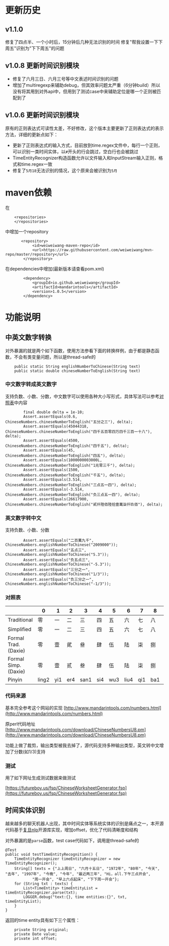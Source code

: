 # 更新历史

## v1.1.0
修复了四点半、一个小时后，15分钟后几种无法识别的时间
修复"帮我设置一下下周五"识别为"下下周五"的问题

## v1.0.8 更新时间识别模块
* 修复了六月三日、六月三号等中文表述时间识别的问题
* 增加了multiregexp来辅助debug，但其效率问题太严重（6分钟build）所以没有将其用到对外api中，但用到了测试case中来辅助定位是哪一个正则被匹配到了

## v1.0.6 更新时间识别模块
原有的正则表达式可读性太差，不好修改，这个版本主要更新了正则表达式的表示方法，详细的更新点如下：

* 更新了正则表达式的输入方式，目前放到time.regex文件中，每行一个正则，可以识别一类时间实体，以`#`开头的行会跳过，空白行也会被跳过
* TimeEntityRecognizer构造函数允许以文件输入和InputStream输入正则，格式和time.regex一致
* 修复了`5月18`无法识别的情况，这个原来会被识别为`5月`

# maven依赖
在
```
    <repositories>
    </repositories>
```

中增加一个repository

```
       <repository>
            <id>weiweiwang-maven-repo</id>
            <url>https://raw.githubusercontent.com/weiweiwang/mvn-repo/master/repository</url>
        </repository>
```

在dependencies中增加(最新版本请查看pom.xml)
```
        <dependency>
            <groupId>io.github.weiweiwang</groupId>
            <artifactId>mandarintools</artifactId>
            <version>1.0.5</version>
        </dependency>
```


# 功能说明

## 中英文数字转换
对外暴漏的就是两个如下函数，使用方法参看下面的转换样例，由于都是静态函数，不会有类变量问题，所以是thread-safe的

```
    public static String englishNumberToChinese(String text)
    public static double chineseNumberToEnglish(String text)
```

### 中文数字转成英文数字
支持负数、小数、分数，中文数字可以使用各种大小写形式，具体写法可以参考[对照表](#对照表)中内容

```
        final double delta = 1e-10;
        Assert.assertEquals(0.6, ChineseNumbers.chineseNumberToEnglish("五分之三"), delta);
        Assert.assertEquals(45044318, ChineseNumbers.chineseNumberToEnglish("四千五百零四万四千三百一十八"), delta);
        Assert.assertEquals(4500, ChineseNumbers.chineseNumberToEnglish("四千五"), delta);
        Assert.assertEquals(45, ChineseNumbers.chineseNumberToEnglish("四五"), delta);
        Assert.assertEquals(1000000003000L, ChineseNumbers.chineseNumberToEnglish("1兆零三千"), delta);
        Assert.assertEquals(1500, ChineseNumbers.chineseNumberToEnglish("千五"), delta);
        Assert.assertEquals(3.514, ChineseNumbers.chineseNumberToEnglish("三点五一四"), delta);
        Assert.assertEquals(-3.514, ChineseNumbers.chineseNumberToEnglish("负三点五一四"), delta);
        Assert.assertEquals(26617900, ChineseNumbers.chineseNumberToEnglish("貳仟陸佰陸拾壹萬柒仟玖佰"), delta);
```

### 英文数字转中文
支持负数、小数、分数

```
        Assert.assertEquals("二百萬九千", ChineseNumbers.englishNumberToChinese("2009000"));
        Assert.assertEquals("五点三", ChineseNumbers.englishNumberToChinese("5.3"));
        Assert.assertEquals("负五点三", ChineseNumbers.englishNumberToChinese("-5.3"));
        Assert.assertEquals("三分之一", ChineseNumbers.englishNumberToChinese("1/3"));
        Assert.assertEquals("负三分之一", ChineseNumbers.englishNumberToChinese("-1/3"));
```


### 对照表


| |	0 | 	1|	2|	3|	4|	5|	6|	7|	8|	9|	10|	100|	1000|	10000|	100000000
 ---|---|---|---|---|---|---|---|---|---|---|---|---|---|---|---
Traditional|零|一|二|三|四|五|六|七|八|九|十|百|千|萬|億
Simplified|零|一|二|三|四|五|六|七|八|九|十|百|千|万|亿
Formal Trad. (Daxie)|零|壹|貮|叄|肆|伍|陆|柒|捌|玖|拾|佰|仟|万|亿
Formal Simp. (Daxie)|零|壹|贰|叁|肆|伍|陆|柒|捌|玖|拾|佰|仟|万|亿
Pinyin|	ling2|	yi1|	er4|	san1|	si4|	wu3|	liu4|	qi1|	ba1|	jiu3|	shi2|	bai3|	qian1|	wan4|yi4


### 代码来源

基本完全参考这个网站的实现
[http://www.mandarintools.com/numbers.html](http://www.mandarintools.com/numbers.html)

原perl代码地址[http://www.mandarintools.com/download/ChineseNumbersU8.pm](http://www.mandarintools.com/download/ChineseNumbersU8.pm)

功能上做了裁剪，输出类型被我去掉了，源代码支持多种输出类型，英文转中文增加了分数(如1/3)支持


### 测试
用了如下网址生成测试数据来做测试

[https://futureboy.us/fsp/ChineseWorksheetGenerator.fsp](https://futureboy.us/fsp/ChineseWorksheetGenerator.fsp)


## 时间实体识别

越来越多的聊天机器人出现，其中时间实体等系统实体的识别是痛点之一，本开源代码基于[复旦nlp](https://github.com/FudanNLP/fnlp)开源库实现，增加offset，优化了代码清晰度和结构

对外暴漏的是`parse`函数，test case代码如下，调用是thread-safe的

```
@Test
public void testTimeEntityRecognition() {
    TimeEntityRecognizer timeEntityRecognizer = new TimeEntityRecognizer();
    String[] texts = {"上上周日", "六月十五日", "1972年", "80年", "今天", "去年", "1997年", "今晚", "今年", "最近两三年", "Hi，all.下午三点开会",
            "周一开会", "早上六点起床", "下下周一开会"};
    for (String txt : texts) {
        List<TimeEntity> timeEntityList = timeEntityRecognizer.parse(txt);
        LOGGER.debug("text:{}, time entities:{}", txt, timeEntityList);
    }
}
```

返回的time entity具有如下三个属性：

```
    private String original;
    private Date value;
    private int offset;
```